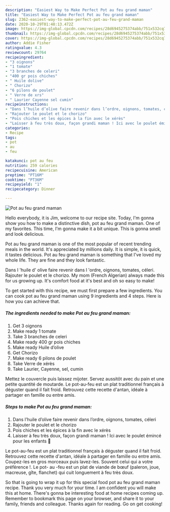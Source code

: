 ```yaml
---
description: "Easiest Way to Make Perfect Pot au feu grand maman"
title: "Easiest Way to Make Perfect Pot au feu grand maman"
slug: 2362-easiest-way-to-make-perfect-pot-au-feu-grand-maman
date: 2020-10-29T01:48:13.472Z
image: https://img-global.cpcdn.com/recipes/28d6945275374abb/751x532cq70/pot-au-feu-grand-maman-photo-principale-de-la-recette.jpg
thumbnail: https://img-global.cpcdn.com/recipes/28d6945275374abb/751x532cq70/pot-au-feu-grand-maman-photo-principale-de-la-recette.jpg
cover: https://img-global.cpcdn.com/recipes/28d6945275374abb/751x532cq70/pot-au-feu-grand-maman-photo-principale-de-la-recette.jpg
author: Addie Fisher
ratingvalue: 4.3
reviewcount: 29764
recipeingredient:
- "3 oignons"
- "1 tomate"
- "3 branches de celeri"
- "400 gr pois chiches"
- " Huile dolive"
- " Chorizo"
- "6 pilons de poulet"
- " Verre de xrs"
- " Laurier Cayenne sel cumin"
recipeinstructions:
- "Dans l’huile d’olive faire revenir dans l’ordre, oignons, tomates, céleri"
- "Rajouter le poulet et le chorizo"
- "Pois chiches et les épices à la fin avec le xérès"
- "Laisser à feu très doux, façon grandi maman ! Ici avec le poulet émincé pour les enfants 👶"
categories:
- Recipe
tags:
- pot
- au
- feu

katakunci: pot au feu 
nutrition: 259 calories
recipecuisine: American
preptime: "PT16M"
cooktime: "PT36M"
recipeyield: "1"
recipecategory: Dinner

---
```



![Pot au feu grand maman](https://img-global.cpcdn.com/recipes/28d6945275374abb/751x532cq70/pot-au-feu-grand-maman-photo-principale-de-la-recette.jpg)

Hello everybody, it is Jim, welcome to our recipe site. Today, I'm gonna show you how to make a distinctive dish, pot au feu grand maman. One of my favorites. This time, I'm gonna make it a bit unique. This is gonna smell and look delicious.

Pot au feu grand maman is one of the most popular of recent trending meals in the world. It's appreciated by millions daily. It is simple, it is quick, it tastes delicious. Pot au feu grand maman is something that I've loved my whole life. They are fine and they look fantastic.

Dans l &#39;huile d&#39; olive faire revenir dans l &#39;ordre, oignons, tomates, céleri. Rajouter le poulet et le chorizo. My mom (French Algerian) always made this for us growing up. It&#39;s comfort food at it&#39;s best and oh so easy to make!


To get started with this recipe, we must first prepare a few ingredients. You can cook pot au feu grand maman using 9 ingredients and 4 steps. Here is how you can achieve that.

<!--inarticleads1-->

##### The ingredients needed to make Pot au feu grand maman:

1. Get 3 oignons
1. Make ready 1 tomate
1. Take 3 branches de celeri
1. Make ready 400 gr pois chiches
1. Make ready  Huile d’olive
1. Get  Chorizo
1. Make ready 6 pilons de poulet
1. Take  Verre de xérès
1. Take  Laurier, Cayenne, sel, cumin


Mettez le couvercle puis laissez mijoter. Servez aussitôt avec du pain et une petite quantité de moutarde. Le pot-au-feu est un plat traditionnel français à déguster quand il fait froid. Retrouvez cette recette d&#39;antan, idéale à partager en famille ou entre amis. 

<!--inarticleads2-->

##### Steps to make Pot au feu grand maman:

1. Dans l’huile d’olive faire revenir dans l’ordre, oignons, tomates, céleri
1. Rajouter le poulet et le chorizo
1. Pois chiches et les épices à la fin avec le xérès
1. Laisser à feu très doux, façon grandi maman ! Ici avec le poulet émincé pour les enfants 👶


Le pot-au-feu est un plat traditionnel français à déguster quand il fait froid. Retrouvez cette recette d&#39;antan, idéale à partager en famille ou entre amis. Coupez-les en gros morceaux puis lavez-les. Souvent celui qui a votre préférence !. Le pot- au -feu est un plat de viande de bœuf (paleron, joue, macreuse, gîte, flanchet) qui cuit longuement à feu très doux. 

So that is going to wrap it up for this special food pot au feu grand maman recipe. Thank you very much for your time. I am confident you will make this at home. There's gonna be interesting food at home recipes coming up. Remember to bookmark this page on your browser, and share it to your family, friends and colleague. Thanks again for reading. Go on get cooking!
